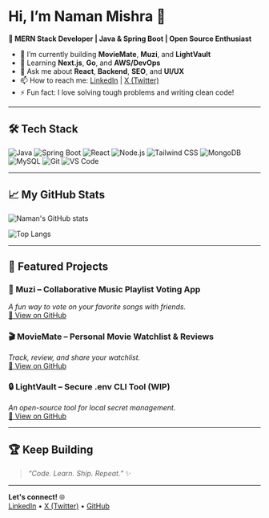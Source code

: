# Hi, I’m Naman Mishra 👋

**🚀 MERN Stack Developer | Java & Spring Boot | Open Source Enthusiast**

- 🔭 I’m currently building **MovieMate**, **Muzi**, and **LightVault**
- 🌱 Learning **Next.js**, **Go**, and **AWS/DevOps**
- 💬 Ask me about **React**, **Backend**, **SEO**, and **UI/UX**
- 📫 How to reach me: [LinkedIn](https://www.linkedin.com/in/naman-mishra-5386a9227/) | [X (Twitter)](https://x.com/namanmishr786)  
- ⚡ Fun fact: I love solving tough problems and writing clean code!

---

## 🛠️ Tech Stack

![Java](https://img.shields.io/badge/Java-ED8B00?style=flat&logo=java&logoColor=white)
![Spring Boot](https://img.shields.io/badge/Spring%20Boot-6DB33F?style=flat&logo=spring-boot&logoColor=white)
![React](https://img.shields.io/badge/React-20232A?style=flat&logo=react&logoColor=61DAFB)
![Node.js](https://img.shields.io/badge/Node.js-339933?style=flat&logo=node.js&logoColor=white)
![Tailwind CSS](https://img.shields.io/badge/Tailwind_CSS-38B2AC?style=flat&logo=tailwind-css&logoColor=white)
![MongoDB](https://img.shields.io/badge/MongoDB-4EA94B?style=flat&logo=mongodb&logoColor=white)
![MySQL](https://img.shields.io/badge/MySQL-4479A1?style=flat&logo=mysql&logoColor=white)
![Git](https://img.shields.io/badge/Git-F05032?style=flat&logo=git&logoColor=white)
![VS Code](https://img.shields.io/badge/VS%20Code-007ACC?style=flat&logo=visual-studio-code&logoColor=white)

---

## 📈 My GitHub Stats

![Naman's GitHub stats](https://github-readme-stats.vercel.app/api?username=namamishra786&show_icons=true&theme=radical)

![Top Langs](https://github-readme-stats.vercel.app/api/top-langs/?username=namamishra786&layout=compact&theme=radical)

---

## 📌 Featured Projects

### 🎵 Muzi – Collaborative Music Playlist Voting App
_A fun way to vote on your favorite songs with friends._  
[🔗 View on GitHub](https://github.com/namamishra786)

### 🎬 MovieMate – Personal Movie Watchlist & Reviews
_Track, review, and share your watchlist._  
[🔗 View on GitHub](https://github.com/namamishra786)

### 🔒 LightVault – Secure .env CLI Tool (WIP)
_An open-source tool for local secret management._  
[🔗 View on GitHub](https://github.com/namamishra786)

---

## 🏆 Keep Building

> _“Code. Learn. Ship. Repeat.”_ ✨

---

**Let's connect!** 🌐  
[LinkedIn](https://www.linkedin.com/in/naman-mishra-5386a9227/) • [X (Twitter)](https://x.com/namanmishr786) • [GitHub](https://github.com/namamishra786)



<!--
**namanmishra786/namanmishra786** is a ✨ _special_ ✨ repository because its `README.md` (this file) appears on your GitHub profile.

Here are some ideas to get you started:

- 🔭 I’m currently working on ...
- 🌱 I’m currently learning ...
- 👯 I’m looking to collaborate on ...
- 🤔 I’m looking for help with ...
- 💬 Ask me about ...
- 📫 How to reach me: ...
- 😄 Pronouns: ...
- ⚡ Fun fact: ...
-->

